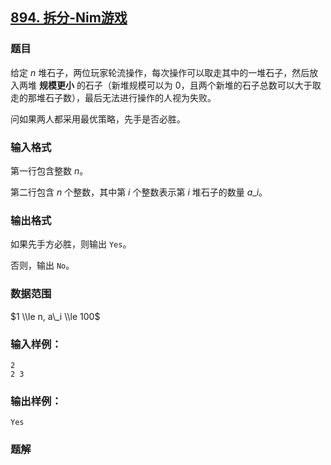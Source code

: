 ## [894\. 拆分-Nim游戏](https://www.acwing.com/problem/content/896/)

### 题目

给定 $n$ 堆石子，两位玩家轮流操作，每次操作可以取走其中的一堆石子，然后放入两堆 **规模更小** 的石子（新堆规模可以为 $0$，且两个新堆的石子总数可以大于取走的那堆石子数），最后无法进行操作的人视为失败。

问如果两人都采用最优策略，先手是否必胜。

### 输入格式

第一行包含整数 $n$。

第二行包含 $n$ 个整数，其中第 $i$ 个整数表示第 $i$ 堆石子的数量 $a\_i$。

### 输出格式

如果先手方必胜，则输出 `Yes`。

否则，输出 `No`。

### 数据范围

$1 \\le n, a\_i \\le 100$

### 输入样例：

```
2
2 3
```

### 输出样例：

```
Yes
```

### 题解

